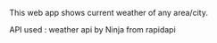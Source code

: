 This web app shows current weather of any area/city.

API used : weather api by Ninja from rapidapi
